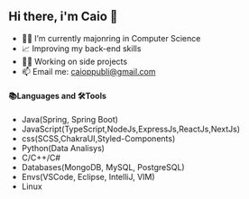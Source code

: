 ## Hi there, i'm Caio 👋
- 👨‍🎓 I’m currently majonring in Computer Science
- 📈 Improving my back-end skills
- 🧑‍💻 Working on side projects
- 📫 Email me: caioppubli@gmail.com
#### 📚Languages and 🛠️Tools
- Java(Spring, Spring Boot)
- JavaScript(TypeScript,NodeJs,ExpressJs,ReactJs,NextJs)
- css(SCSS,ChakraUI,Styled-Components)
- Python(Data Analisys)
- C/C++/C#
- Databases(MongoDB, MySQL, PostgreSQL)
- Envs(VSCode, Eclipse, IntelliJ, VIM)
- Linux

